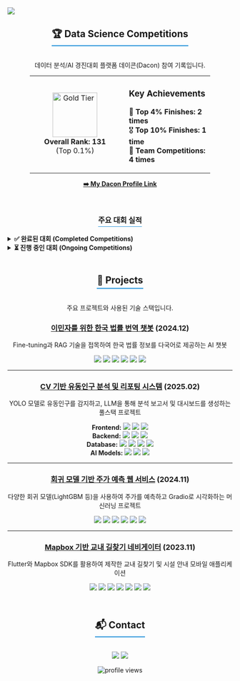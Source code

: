 <a href="https://github.com/Samdo3">
  <img src="https://capsule-render.vercel.app/api?type=waving&color=gradient&height=250&text=SeongBeen's%20GitHub&animation=fadeIn&fontSize=50&fontColor=ffffff" />
</a>

<div align="center">
  <h2 style="border-bottom: 2px solid #2391d9; display: inline-block; padding-bottom: 5px;">🏆 Data Science Competitions</h2>
  <p>데이터 분석/AI 경진대회 플랫폼 데이콘(Dacon) 참여 기록입니다.</p>

  <table style="width: 80%; border: none; margin: auto;">
    <tr style="border: none;">
      <td style="width: 50%; text-align: center; border: none;">
        <a href="https://dacon.io/myprofile/516971/competition">
          <img src="https://dacon.io/static/img/medals/gold.svg" width="100" alt="Gold Tier"/>
        </a>
        <br>
        <strong>Overall Rank: 131</strong> <br> (Top 0.1%)
      </td>
      <td style="width: 50%; text-align: left; border: none; padding-left: 20px;">
        <h3>Key Achievements</h3>
        <p>
          🏅 <strong>Top 4% Finishes: 2 times</strong><br>
          🎖️ <strong>Top 10% Finishes: 1 time</strong><br>
          👥 <strong>Team Competitions: 4 times</strong><br>
        </p>
      </td>
    </tr>
  </table>
  <p><a href="https://dacon.io/myprofile/516971/competition"><strong>➡️ My Dacon Profile Link</strong></a></p>
</div>
<br>

<div align="center">
  <h3 style="border-bottom: 1px solid #2391d9; display: inline-block; padding-bottom: 3px;">주요 대회 실적</h3>
</div>

<details>
<summary><strong>✅ 완료된 대회 (Completed Competitions)</strong></summary>
<table width="100%">
  <thead>
    <tr>
      <th align="center">대회명</th>
      <th align="center">분야</th>
      <th align="center">성적 (순위/참가자)</th>
      <th align="center">백분율</th>
    </tr>
  </thead>
  <tbody>
    <tr>
      <td align="center"><a href="https://dacon.io/competitions/official/236127/overview/description">문맥 기반 문장 순서 예측</a></td>
      <td align="center">NLP, LLM</td>
      <td align="center"><b>4 / 204</b></td>
      <td align="center"><b>Top 1.96%</b></td>
    </tr>
    <tr>
      <td align="center"><a href="https://dacon.io/competitions/official/236203/overview/description">신용카드 고객 세그먼트 분류</a></td>
      <td align="center">정형, 분류</td>
      <td align="center"><b>8 / 236</b></td>
      <td align="center"><b>Top 3.38%</b></td>
    </tr>
    <tr>
      <td align="center"><a href="https://dacon.io/hackathon/236222/overview/description">Python 기업 성공 확률 예측</a></td>
      <td align="center">정형, 회귀</td>
      <td align="center"><b>8 / 952</b></td>
      <td align="center"><b>Top 0.84%</b></td>
    </tr>
    <tr>
      <td align="center">HAI(하이)! - Hecto AI Challenge</td>
      <td align="center">비전, 분류</td>
      <td align="center">44 / 748</td>
      <td align="center">Top 5.88%</td>
    </tr>
    <tr>
      <td align="center">제4회 K-water AI 경진대회</td>
      <td align="center">시계열, 이상탐지</td>
      <td align="center">115 / 486</td>
      <td align="center">Top 23.6%</td>
    </tr>
  </tbody>
</table>
</details>

<details>
<summary><strong>⏳ 진행 중인 대회 (Ongoing Competitions)</strong></summary>
<table width="100%">
  <thead>
    <tr>
      <th align="center">대회명</th>
      <th align="center">분야</th>
      <th align="center">현재 순위 (순위/참가자)</th>
    </tr>
  </thead>
  <tbody>
    <tr>
      <td align="center">Boost up AI 2025 : 신약 개발</td>
      <td align="center">정형, 회귀, 바이오</td>
      <td align="center"><b>5 / 739</b></td>
    </tr>
    <tr>
      <td align="center">데이콘 Basic 스트레스 지수 예측</td>
      <td align="center">정형, 회귀</td>
      <td align="center">14 / 221</td>
    </tr>
     <tr>
      <td align="center">Jump AI(.py) 2025 : 제 3회 AI 신약개발</td>
      <td align="center">정형, 회귀, 바이오</td>
      <td align="center">60 / 257</td>
    </tr>
    <tr>
      <td align="center">2025 전력사용량 예측</td>
      <td align="center">시계열, 에너지</td>
      <td align="center">109 / 269</td>
    </tr>
  </tbody>
</table>
</details>
<br>

<div align="center">
  <h2 style="border-bottom: 2px solid #2391d9; display: inline-block; padding-bottom: 5px;">🚀 Projects</h2>
  <p>주요 프로젝트와 사용된 기술 스택입니다.</p>
</div>

<div align="center">
  <h3><a href="https://github.com/Samdo3/Immigration_support_Chatbot">이민자를 위한 한국 법률 번역 챗봇</a> (2024.12)</h3>
  <p>Fine-tuning과 RAG 기술을 접목하여 한국 법률 정보를 다국어로 제공하는 AI 챗봇</p>
  <p>
    <img src="https://img.shields.io/badge/Azure_OpenAI-0078D4?style=for-the-badge&logo=azure-functions&logoColor=white"/>
    <img src="https://img.shields.io/badge/Azure_AI_Search-0078D4?style=for-the-badge&logo=azure-devops&logoColor=white"/>
    <img src="https://img.shields.io/badge/FastAPI-009688?style=for-the-badge&logo=fastapi&logoColor=white"/>
    <img src="https://img.shields.io/badge/Docker-2496ED?style=for-the-badge&logo=docker&logoColor=white"/>
    <img src="https://img.shields.io/badge/Nginx-009639?style=for-the-badge&logo=nginx&logoColor=white"/>
    <img src="https://img.shields.io/badge/JavaScript-F7DF1E?style=for-the-badge&logo=javascript&logoColor=black"/>
  </p>
  <hr>
</div>


<div align="center">
  <h3><a href="https://github.com/MSAI3rdTeam5/FootTrafficReport">CV 기반 유동인구 분석 및 리포팅 시스템</a> (2025.02)</h3>
  <p>YOLO 모델로 유동인구를 감지하고, LLM을 통해 분석 보고서 및 대시보드를 생성하는 풀스택 프로젝트</p>
  <p>
    <b>Frontend:</b> <img src="https://img.shields.io/badge/React-61DAFB?style=flat-square&logo=react&logoColor=black"/> <img src="https://img.shields.io/badge/Tailwind_CSS-06B6D4?style=flat-square&logo=tailwindcss&logoColor=white"/> <img src="https://img.shields.io/badge/Vite-646CFF?style=flat-square&logo=vite&logoColor=white"/>
    <br>
    <b>Backend:</b> <img src="https://img.shields.io/badge/FastAPI-009688?style=flat-square&logo=fastapi&logoColor=white"/> <img src="https://img.shields.io/badge/NGINX-009639?style=flat-square&logo=nginx&logoColor=white"/> <img src="https://img.shields.io/badge/Docker-2496ED?style=flat-square&logo=docker&logoColor=white"/>
    <br>
    <b>Database:</b> <img src="https://img.shields.io/badge/PostgreSQL-4169E1?style=flat-square&logo=postgresql&logoColor=white"/> <img src="https://img.shields.io/badge/Redis-FF4438?style=flat-square&logo=redis&logoColor=white"/> <img src="https://img.shields.io/badge/Celery-37814A?style=flat-square&logo=celery&logoColor=white"/> <img src="https://img.shields.io/badge/SQLAlchemy-D71F00?style=flat-square&logo=sqlalchemy&logoColor=white"/>
    <br>
    <b>AI Models:</b> <img src="https://img.shields.io/badge/YOLO-4B0082?style=flat-square&logo=yolo&logoColor=white"/> <img src="https://img.shields.io/badge/PyTorch-EE4C2C?style=flat-square&logo=pytorch&logoColor=white"/> <img src="https://img.shields.io/badge/OpenAI_(GPT)-412991?style=flat-square&logo=openai&logoColor=white"/>
  </p>
  <hr>
</div>

<div align="center">
  <h3><a href="https://github.com/Samdo3/StockPriceForecast_Regression_ML">회귀 모델 기반 주가 예측 웹 서비스</a> (2024.11)</h3>
  <p>다양한 회귀 모델(LightGBM 등)을 사용하여 주가를 예측하고 Gradio로 시각화하는 머신러닝 프로젝트</p>
  <p>
    <img src="https://img.shields.io/badge/Python-3776AB?style=for-the-badge&logo=python&logoColor=white"/>
    <img src="https://img.shields.io/badge/Scikit--learn-F7931E?style=for-the-badge&logo=scikit-learn&logoColor=white"/>
    <img src="https://img.shields.io/badge/LightGBM-9C27B0?style=for-the-badge&logo=lightgbm&logoColor=white"/>
    <img src="https://img.shields.io/badge/Flask-000000?style=for-the-badge&logo=flask&logoColor=white"/>
    <img src="https://img.shields.io/badge/Gradio-FF7C00?style=for-the-badge&logo=gradio&logoColor=white"/>
    <img src="https://img.shields.io/badge/Pandas-150458?style=for-the-badge&logo=pandas&logoColor=white"/>
  </p>
  <hr>
</div>

<div align="center">
  <h3><a href="https://github.com/Samdo3/KU_Sejong_Navigator">Mapbox 기반 교내 길찾기 네비게이터</a> (2023.11)</h3>
  <p>Flutter와 Mapbox SDK를 활용하여 제작한 교내 길찾기 및 시설 안내 모바일 애플리케이션</p>
  <p>
    <img src="https://img.shields.io/badge/Flutter-02569B?style=for-the-badge&logo=flutter&logoColor=white"/>
    <img src="https://img.shields.io/badge/Dart-0175C2?style=for-the-badge&logo=dart&logoColor=white"/>
    <img src="https://img.shields.io/badge/Mapbox-4264FB?style=for-the-badge&logo=mapbox&logoColor=white"/>
    <img src="https://img.shields.io/badge/Provider-212121?style=for-the-badge&logo=google&logoColor=white"/>
    <img src="https://img.shields.io/badge/GetX-7B1FA2?style=for-the-badge"/>
    <img src="https://img.shields.io/badge/PHP-777BB4?style=for-the-badge&logo=php&logoColor=white"/>
    <img src="https://img.shields.io/badge/MySQL-4479A1?style=for-the-badge&logo=mysql&logoColor=white"/>
  </p>
</div>
<br>

<div align="center">
  <h2 style="border-bottom: 2px solid #2391d9; display: inline-block; padding-bottom: 5px;">📬 Contact</h2>
  <p>
    <a href="mailto:clcleh123@gmail.com"><img src="https://img.shields.io/badge/clcleh123@gmail.com-EA4335?style=for-the-badge&logo=Gmail&logoColor=white"/></a>
    <a href="https://samdo3.tistory.com/"><img src="https://img.shields.io/badge/Blog-000000?style=for-the-badge&logo=tistory&logoColor=white"/></a>
  </p>
  <img src="https://komarev.com/ghpvc/?username=Samdo3&label=Profile%20views&color=blue&style=flat" alt="profile views"/>
</div>
